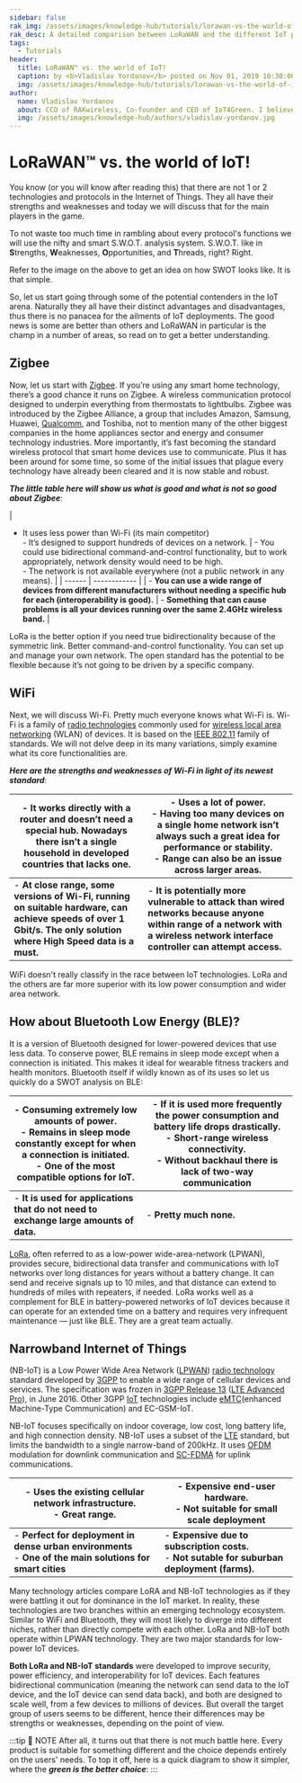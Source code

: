 ```yaml
---
sidebar: false
rak_img: /assets/images/knowledge-hub/tutorials/lorawan-vs-the-world-of-iot/overview.png
rak_desc: A detailed comparison between LoRaWAN and the different IoT protocols using S.W.O.T. Analysis.
tags:
  - Tutorials
header:
  title: LoRaWAN™ vs. the world of IoT!
  caption: by <b>Vladislav Yordanov</b> posted on Nov 01, 2019 10:30:00 AM
  img: /assets/images/knowledge-hub/tutorials/lorawan-vs-the-world-of-iot/overview.png
author:
  name: Vladislav Yordanov
  about: CCO of RAKwireless, Co-founder and CEO of IoT4Green. I believe technology can be the solution to most issues human kind is facing.
  img: /assets/images/knowledge-hub/authors/vladislav-yordanov.jpg
---
```


# LoRaWAN™ vs. the world of IoT!

You know (or you will know after reading this) that there are not 1 or 2 technologies and protocols in the Internet of Things. They all have their strengths and weaknesses and today we will discuss that for the main players in the game.

<rk-img
  src="/assets/images/knowledge-hub/tutorials/lorawan-vs-the-world-of-iot/swot-analysis.jpg"
/>

To not waste too much time in rambling about every protocol's functions we will use the nifty and smart S.W.O.T. analysis system. S.W.O.T. like in <b>S</b>trengths, <b>W</b>eaknesses, <b>O</b>pportunities, and <b>T</b>hreads, right? Right.

Refer to the image on the above to get an idea on how SWOT looks like. It is that simple.

So, let us start going through some of the potential contenders in the IoT arena. Naturally they all have their distinct advantages and disadvantages, thus there is no panacea for the ailments of IoT deployments. The good news is some are better than others and LoRaWAN in particular is the champ in a number of areas, so read on to get a better understanding.

## Zigbee

<rk-img
  src="/assets/images/knowledge-hub/tutorials/lorawan-vs-the-world-of-iot/zigbee.jpg"
/>

Now, let us start with [Zigbee](https://zigbee.org/). If you’re using any smart home technology, there’s a good chance it runs on Zigbee. A wireless communication protocol designed to underpin everything from thermostats to lightbulbs. Zigbee was introduced by the Zigbee Alliance, a group that includes Amazon, Samsung, Huawei, [Qualcomm](https://www.qualcomm.com/), and Toshiba, not to mention many of the other biggest companies in the home appliances sector and energy and consumer technology industries. More importantly, it’s fast becoming the standard wireless protocol that smart home devices use to communicate. Plus it has been around for some time, so some of the initial issues that plague every technology have already been cleared and it is now stable and robust.

_**The little table here will show us what is good and what is not so good about Zigbee**_:

| 
- It uses less power than Wi-Fi (its main competitor) <br> - It’s designed to support hundreds of devices on a network. |  - You could use bidirectional command-and-control functionality, but to work appropriately, network density would need to be high. <br> - The network is not available everywhere (not a public network in any means).  |
| ------ | ------------ |
| - **You can use a wide range of devices from different manufacturers without needing a specific hub for each (interoperability is good).** | - **Something that can cause problems is all your devices running over the same 2.4GHz wireless band.** |

LoRa is the better option if you need true bidirectionality because of the symmetric link. Better command-and-control functionality. You can set up and manage your own network. The open standard has the potential to be flexible because it’s not going to be driven by a specific company.

## WiFi 

<rk-img
  src="/assets/images/knowledge-hub/tutorials/lorawan-vs-the-world-of-iot/wifi.png"
/>

Next, we will discuss Wi-Fi. Pretty much everyone knows what Wi-Fi is. Wi-Fi is a family of [radio technologies](https://en.wikipedia.org/wiki/Radio) commonly used for [wireless local area networking](https://en.wikipedia.org/wiki/Wireless_LAN) (WLAN) of devices. It is based on the [IEEE 802.11](https://en.wikipedia.org/wiki/IEEE_802.11) family of standards. We will not delve deep in its many variations, simply examine what its core functionalities are.

_**Here are the strengths and weaknesses of Wi-Fi in light of its newest standard**_:

|- It works directly with a router and doesn’t need a special hub. Nowadays there isn’t a single household in developed countries that lacks one.| - Uses a lot of power. <br> - Having too many devices on a single home network isn’t always such a great idea for performance or stability. <br> - Range can also be an issue across larger areas.|
| ------ | ------------ |
| - **At close range, some versions of Wi-Fi, running on suitable hardware, can achieve speeds of over 1 Gbit/s. The only solution where High Speed data is a must.** | - **It is potentially more vulnerable to attack than wired networks because anyone within range of a network with a wireless network interface controller can attempt access.** |

WiFi doesn't really classify in the race between IoT technologies.  LoRa and the others are far more superior with its low power consumption and wider area network.

## How about Bluetooth Low Energy (BLE)?

<rk-img
  src="/assets/images/knowledge-hub/tutorials/lorawan-vs-the-world-of-iot/ble.png"
/>

It is a version of Bluetooth designed for lower-powered devices that use less data. To conserve power, BLE remains in sleep mode except when a connection is initiated. This makes it ideal for wearable fitness trackers and health monitors. Bluetooth itself if wildly known as of its uses so let us quickly do a SWOT analysis on BLE:

|- Consuming extremely low amounts of power. <br> - Remains in sleep mode constantly except for when a connection is initiated. <br> - One of the most compatible options for IoT.| - If it is used more frequently the power consumption and battery life drops drastically. <br> - Short-range wireless connectivity. <br> - Without backhaul there is lack of two-way communication |
| ------ | ------------ |
| - **It is used for applications that do not need to exchange large amounts of data.** | - **Pretty much none.** |

[LoRa](https://lora-alliance.org/about-lorawan), often referred to as a low-power wide-area-network (LPWAN), provides secure, bidirectional data transfer and communications with IoT networks over long distances for years without a battery change. It can send and receive signals up to 10 miles, and that distance can extend to hundreds of miles with repeaters, if needed. LoRa works well as a complement for BLE in battery-powered networks of IoT devices because it can operate for an extended time on a battery and requires very infrequent maintenance — just like BLE. They are a great team actually.

## Narrowband Internet of Things

<rk-img
  src="/assets/images/knowledge-hub/tutorials/lorawan-vs-the-world-of-iot/nb-iot.png"
/>

(NB-IoT) is a Low Power Wide Area Network ([LPWAN](https://en.m.wikipedia.org/wiki/LPWAN)) [radio technology](https://en.m.wikipedia.org/wiki/Radio_technology) standard developed by [3GPP](https://en.m.wikipedia.org/wiki/3GPP) to enable a wide range of cellular devices and services. The specification was frozen in [3GPP Release 13](https://en.m.wikipedia.org/wiki/3GPP#Standards) ([LTE Advanced Pro](https://en.m.wikipedia.org/wiki/LTE_Advanced_Pro)), in June 2016. Other 3GPP [IoT](https://en.m.wikipedia.org/wiki/Internet_of_things) technologies include [eMTC](https://en.m.wikipedia.org/wiki/EMTC)(enhanced Machine-Type Communication) and EC-GSM-IoT.

NB-IoT focuses specifically on indoor coverage, low cost, long battery life, and high connection density. NB-IoT uses a subset of the [LTE](https://en.m.wikipedia.org/wiki/LTE_(telecommunication)) standard, but limits the bandwidth to a single narrow-band of 200kHz. It uses [OFDM](https://en.m.wikipedia.org/wiki/OFDM) modulation for downlink communication and [SC-FDMA](https://en.m.wikipedia.org/wiki/SC-FDMA) for uplink communications.

|- Uses the existing cellular network infrastructure. <br> - Great range.| - Expensive end-user hardware. <br> - Not suitable for small scale deployment |
| ------ | ------------ |
| - **Perfect for deployment in dense urban environments** <br> - **One of the main solutions for smart cities** | - **Expensive due to subscription costs.** <br>- **Not sutable for suburban deployment (farms).** |

Many technology articles compare LoRA and NB-IoT technologies as if they were battling it out for dominance in the IoT market. In reality, these technologies are two branches within an emerging technology ecosystem. Similar to WiFi and Bluetooth, they will most likely to diverge into different niches, rather than directly compete with each other. LoRa and NB-IoT both operate within LPWAN technology. They are two major standards for low-power IoT devices.

<b>Both LoRa and NB-IoT standards</b> were developed to improve security, power efficiency, and interoperability for IoT devices. Each features bidirectional communication (meaning the network can send data to the IoT device, and the IoT device can send data back), and both are designed to scale well, from a few devices to millions of devices. But overall the target group of users seems to be different, hence their differences may be strengths or weaknesses, depending on the point of view.

:::tip 📝 NOTE
After all, it turns out that there is not much battle here. Every product is suitable for something different and the choice depends entirely on the users' needs. To top it off, here is a quick diagram to show it simpler, where the ***green is the better choice***:
:::

<rk-img
  src="/assets/images/knowledge-hub/tutorials/lorawan-vs-the-world-of-iot/comparison-table.png"
/>

<rk-author />